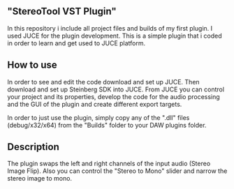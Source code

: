 ## "StereoTool VST Plugin"
In this repository i include all project files and builds of my first plugin.
I used JUCE for the plugin development.
This is a simple plugin that i coded in order to learn and get used to JUCE platform.


## How to use
In order to see and edit the code download and set up JUCE. Then download and set up Steinberg SDK into JUCE.
From JUCE you can control your project and its properties, develop the code for the audio processing and the GUI of the plugin and create different export targets.

In order to just use the plugin, simply copy any of the ".dll" files (debug/x32/x64) from the "Builds" folder to your DAW plugins folder.


## Description
The plugin swaps the left and right channels of the input audio (Stereo Image Flip).
Also you can control the "Stereo to Mono" slider and narrow the stereo image to mono.
